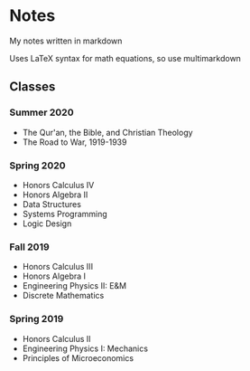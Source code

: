 # Notes
My notes written in markdown

Uses LaTeX syntax for math equations, so use multimarkdown

## Classes
### Summer 2020
* The Qur'an, the Bible, and Christian Theology
* The Road to War, 1919-1939
### Spring 2020
* Honors Calculus IV
* Honors Algebra II
* Data Structures
* Systems Programming
* Logic Design

### Fall 2019
* Honors Calculus III
* Honors Algebra I
* Engineering Physics II: E&M
* Discrete Mathematics

### Spring 2019
* Honors Calculus II
* Engineering Physics I: Mechanics
* Principles of Microeconomics

